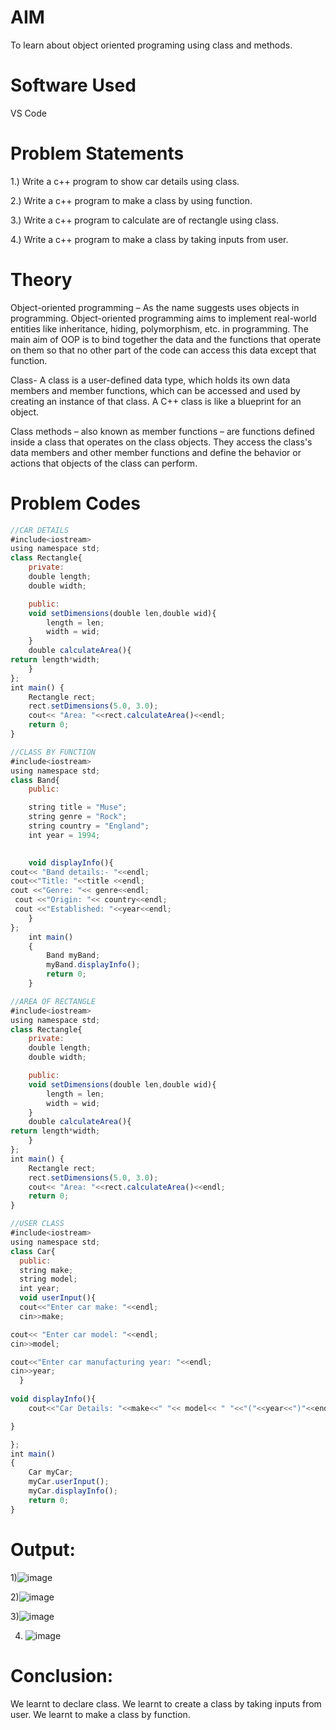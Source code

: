 # AIM
To learn about object oriented programing using class and methods.

# Software Used
VS Code

# Problem Statements

1.) Write a c++ program to show car details using class.

2.) Write a c++ program to make a class by using function.

3.) Write a c++ program to calculate are of rectangle using class.

4.) Write a c++ program to make a class by taking inputs from user.

# Theory
Object-oriented programming – As the name suggests uses objects in programming. Object-oriented programming aims to implement real-world entities like inheritance, hiding, polymorphism, etc. in programming. The main aim of OOP is to bind together the data and the functions that operate on them so that no other part of the code can access this data except that function.

Class- A class is a user-defined data type, which holds its own data members and member functions, which can be accessed and used by creating an instance of that class. A C++ class is like a blueprint for an object.

Class methods – also known as member functions – are functions defined inside a class that operates on the class objects. They access the class's data members and other member functions and define the behavior or actions that objects of the class can perform.

# Problem Codes
```javascript
//CAR DETAILS
#include<iostream>
using namespace std;
class Rectangle{
    private:
    double length;
    double width;

    public:
    void setDimensions(double len,double wid){
        length = len;
        width = wid;
    }
    double calculateArea(){
return length*width;
    }
};
int main() {
    Rectangle rect;
    rect.setDimensions(5.0, 3.0);
    cout<< "Area: "<<rect.calculateArea()<<endl;
    return 0;
}

//CLASS BY FUNCTION
#include<iostream>
using namespace std;
class Band{
    public:

    string title = "Muse";
    string genre = "Rock";
    string country = "England";
    int year = 1994;
    

    void displayInfo(){
cout<< "Band details:- "<<endl;
cout<<"Title: "<<title <<endl; 
cout <<"Genre: "<< genre<<endl;
 cout <<"Origin: "<< country<<endl;
 cout <<"Established: "<<year<<endl;
    }
};
    int main()
    {
        Band myBand;
        myBand.displayInfo();
        return 0;
    }

//AREA OF RECTANGLE
#include<iostream>
using namespace std;
class Rectangle{
    private:
    double length;
    double width;

    public:
    void setDimensions(double len,double wid){
        length = len;
        width = wid;
    }
    double calculateArea(){
return length*width;
    }
};
int main() {
    Rectangle rect;
    rect.setDimensions(5.0, 3.0);
    cout<< "Area: "<<rect.calculateArea()<<endl;
    return 0;
}

//USER CLASS
#include<iostream>
using namespace std;
class Car{
  public:
  string make;
  string model;
  int year;
  void userInput(){
  cout<<"Enter car make: "<<endl;
  cin>>make;

cout<< "Enter car model: "<<endl;
cin>>model;

cout<<"Enter car manufacturing year: "<<endl;
cin>>year;
  }
  
void displayInfo(){
    cout<<"Car Details: "<<make<<" "<< model<< " "<<"("<<year<<")"<<endl;

}

};
int main()
{
    Car myCar;
    myCar.userInput();
    myCar.displayInfo();
    return 0;
}

```

# Output:

1)![image](https://github.com/user-attachments/assets/dbadb098-804d-4c3e-9d60-a1a1ef1f38be)

2)![image](https://github.com/user-attachments/assets/b7b65817-39be-405c-b801-c0db22603f5e)

3)![image](https://github.com/user-attachments/assets/ff6e8a90-02c8-47fc-9243-4ac1b09876d7)

4) ![image](https://github.com/user-attachments/assets/9357ac3a-2acf-4d9c-a79e-ede6ee6db5d8)


# Conclusion:
We learnt to declare class.
We learnt to create a class by taking inputs from user.
We learnt to make a class by function.
